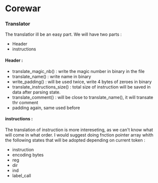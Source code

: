 # Corewar
 ### Translator

The translatlor ill be an easy part.
We will have two parts : 
- Header
- instructions

 #### Header : 
- translate_magic_nb() : write the magic number in binary in the file
- translate_name() : write name in binary
- write_padding() : will be used twice, write 4 bytes of zeroes in binary
- translate_instructions_size() : total size of instruction will be saved in data after parsing state.
- translate_comment() : will be close to translate_name(), it will transate thr comment
- padding again, same used before

 #### instructions : 

The translation of instruction is more intereseting, as we can't know what will come in what order.
I would suggest doing fnction pointer array whith the following states that will be adopted depending on current token : 

- instruction
- encoding bytes
- reg
- dir
- ind
- label_call
